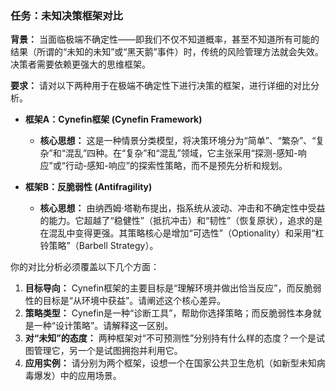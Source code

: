 ### 任务：未知决策框架对比

**背景：**
当面临极端不确定性——即我们不仅不知道概率，甚至不知道所有可能的结果（所谓的“未知的未知”或“黑天鹅”事件）时，传统的风险管理方法就会失效。决策者需要依赖更强大的思维框架。

**要求：**
请对以下两种用于在极端不确定性下进行决策的框架，进行详细的对比分析。

*   **框架A：Cynefin框架 (Cynefin Framework)**
    *   **核心思想：** 这是一种情景分类模型，将决策环境分为“简单”、“繁杂”、“复杂”和“混乱”四种。在“复杂”和“混乱”领域，它主张采用“探测-感知-响应”或“行动-感知-响应”的探索性策略，而不是预先分析和规划。

*   **框架B：反脆弱性 (Antifragility)**
    *   **核心思想：** 由纳西姆·塔勒布提出，指系统从波动、冲击和不确定性中受益的能力。它超越了“稳健性”（抵抗冲击）和“韧性”（恢复原状），追求的是在混乱中变得更强。其策略核心是增加“可选性”（Optionality）和采用“杠铃策略”（Barbell Strategy）。

你的对比分析必须覆盖以下几个方面：
1.  **目标导向：** Cynefin框架的主要目标是“理解环境并做出恰当反应”，而反脆弱性的目标是“从环境中获益”。请阐述这个核心差异。
2.  **策略类型：** Cynefin是一种“诊断工具”，帮助你选择策略；而反脆弱性本身就是一种“设计策略”。请解释这一区别。
3.  **对“未知”的态度：** 两种框架对“不可预测性”分别持有什么样的态度？一个是试图管理它，另一个是试图拥抱并利用它。
4.  **应用实例：** 请分别为两个框架，设想一个在国家公共卫生危机（如新型未知病毒爆发）中的应用场景。
